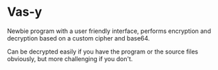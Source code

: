 # Vas-y

Newbie program with a user friendly interface, performs encryption and decryption based on a custom cipher and base64.

Can be decrypted easily if you have the program or the source files obviously, but more challenging if you don't.
